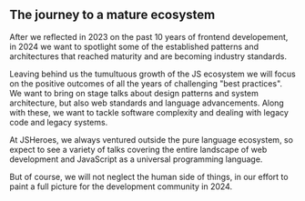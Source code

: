 ## The journey to a mature ecosystem

After we reflected in 2023 on the past 10 years of frontend developement, in 2024 we want to spotlight some of the established patterns and architectures that reached maturity and are becoming industry standards. 

Leaving behind us the tumultuous growth of the JS ecosystem we will focus on the positive outcomes of all the years of challenging "best practices". We want to bring on stage talks about design patterns and system architecture, but also web standards and language advancements. Along with these, we want to tackle software complexity and dealing with legacy code and legacy systems. 

At JSHeroes, we always ventured outside the pure language ecosystem, so expect to see a variety of talks covering the entire landscape of web development and JavaScript as a universal programming language.

But of course, we will not neglect the human side of things, in our effort to paint a full picture for the development community in 2024.



